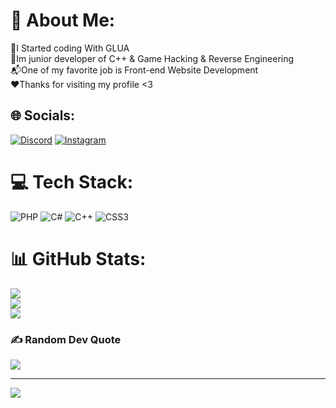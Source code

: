 # 💫 About Me:
📘I Started coding With GLUA <br>🔖Im junior developer of C++ & Game Hacking & Reverse Engineering<br>📬One of my favorite job is Front-end Website Development <br>❤️Thanks for visiting my profile <3


## 🌐 Socials:
[![Discord](https://img.shields.io/badge/Discord-%237289DA.svg?logo=discord&logoColor=white)](https://discord.gg/https://discord.gg/EkrCGAE5Qe) [![Instagram](https://img.shields.io/badge/Instagram-%23E4405F.svg?logo=Instagram&logoColor=white)](https://instagram.com/reccpe.the.dev) 

# 💻 Tech Stack:
![PHP](https://img.shields.io/badge/php-%23777BB4.svg?style=for-the-badge&logo=php&logoColor=white) ![C#](https://img.shields.io/badge/c%23-%23239120.svg?style=for-the-badge&logo=c-sharp&logoColor=white) ![C++](https://img.shields.io/badge/c++-%2300599C.svg?style=for-the-badge&logo=c%2B%2B&logoColor=white) ![CSS3](https://img.shields.io/badge/css3-%231572B6.svg?style=for-the-badge&logo=css3&logoColor=white)
# 📊 GitHub Stats:
![](https://github-readme-stats.vercel.app/api?username=Reccpe&theme=dracula&hide_border=false&include_all_commits=false&count_private=false)<br/>
![](https://github-readme-streak-stats.herokuapp.com/?user=Reccpe&theme=dracula&hide_border=false)<br/>
![](https://github-readme-stats.vercel.app/api/top-langs/?username=Reccpe&theme=dracula&hide_border=false&include_all_commits=false&count_private=false&layout=compact)

### ✍️ Random Dev Quote
![](https://quotes-github-readme.vercel.app/api?type=horizontal&theme=radical)

---
[![](https://visitcount.itsvg.in/api?id=Reccpe&icon=0&color=10)](https://visitcount.itsvg.in)

<!-- Proudly created with GPRM ( https://gprm.itsvg.in ) -->
